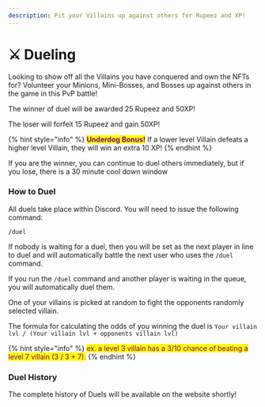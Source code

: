 ```yaml
---
description: Pit your Villains up against others for Rupeez and XP!
---
```


# ⚔ Dueling

Looking to show off all the Villains you have conquered and own the NFTs for? Volunteer your Minions, Mini-Bosses, and Bosses up against others in the game in this PvP battle!

The winner of duel will be awarded 25 Rupeez and 50XP!

The loser will forfeit 15 Rupeez and gain 50XP!

{% hint style="info" %}
<mark style="color:purple;">**Underdog Bonus!**</mark> If a lower level Villain defeats a higher level Villain, they will win an extra 10 XP!
{% endhint %}

If you are the winner, you can continue to duel others immediately, but if you lose, there is a 30 minute cool down window

### How to Duel

All duels take place within Discord. You will need to issue the following command:

```
/duel
```

If nobody is waiting for a duel, then you will be set as the next player in line to duel and will automatically battle the next user who uses the `/duel` command.

If you run the `/duel` command and another player is waiting in the queue, you will automatically duel them.

One of your villains is picked at random to fight the opponents randomly selected villain.

The formula for calculating the odds of you winning the duel is `Your villain lvl / (Your villain lvl + opponents villain lvl)`&#x20;

{% hint style="info" %}
<mark style="color:purple;">ex. a level 3 villain has a 3/10 chance of beating a level 7 villain (3 / 3 + 7).</mark>
{% endhint %}

### Duel History

The complete history of Duels will be available on the website shortly!
